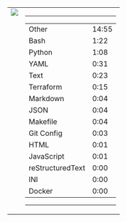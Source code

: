 
<table><tr>
<td valign="top">
  <img src="https://wakatime.com/share/@Aperture/0cd21d5d-ac4f-458d-9c71-d06f479c1297.png" />
</td>

<td valign="top">
  <hr>
  <table>
    <tr><td>Other</td><td>14:55</td></tr><tr><td>Bash</td><td>1:22</td></tr><tr><td>Python</td><td>1:08</td></tr><tr><td>YAML</td><td>0:31</td></tr><tr><td>Text</td><td>0:23</td></tr><tr><td>Terraform</td><td>0:15</td></tr><tr><td>Markdown</td><td>0:04</td></tr><tr><td>JSON</td><td>0:04</td></tr><tr><td>Makefile</td><td>0:04</td></tr><tr><td>Git Config</td><td>0:03</td></tr><tr><td>HTML</td><td>0:01</td></tr><tr><td>JavaScript</td><td>0:01</td></tr><tr><td>reStructuredText</td><td>0:00</td></tr><tr><td>INI</td><td>0:00</td></tr><tr><td>Docker</td><td>0:00</td></tr>
  </table>
  <hr>
</td>
</tr></table>

